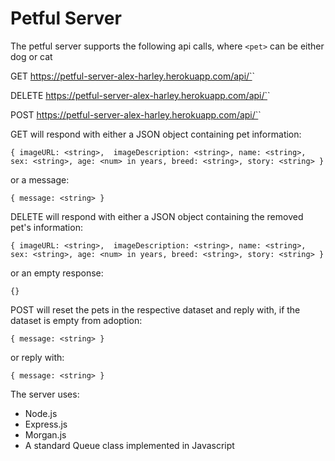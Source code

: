 # Petful Server

The petful server supports the following api calls, where `<pet>` can be either dog or cat

GET https://petful-server-alex-harley.herokuapp.com/api/`<pet>`

DELETE https://petful-server-alex-harley.herokuapp.com/api/`<pet>`

POST https://petful-server-alex-harley.herokuapp.com/api/`<pet>`

GET will respond with either a JSON object containing pet information:

`{
  imageURL: <string>, 
  imageDescription: <string>,
  name: <string>,
  sex: <string>,
  age: <num> in years,
  breed: <string>,
  story: <string>
}`

or a message:

`{
	message: <string>
}`

DELETE will respond with either a JSON object containing the removed pet's information:

`{
  imageURL: <string>, 
  imageDescription: <string>,
  name: <string>,
  sex: <string>,
  age: <num> in years,
  breed: <string>,
  story: <string>
}`

or an empty response:

`{}`

POST will reset the pets in the respective dataset and reply with, if the dataset is empty from adoption:

`{
	message: <string>
}`

or reply with:

`{
	message: <string>
}`


The server uses:

* Node.js
* Express.js
* Morgan.js
* A standard Queue class implemented in Javascript